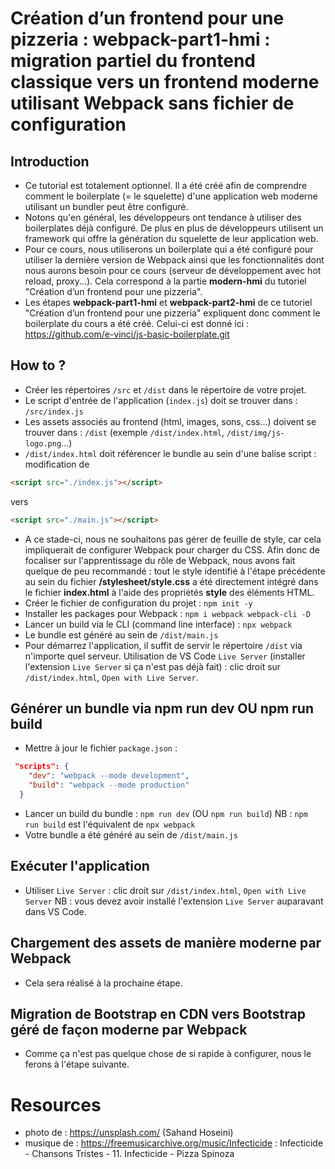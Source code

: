 # Création d’un frontend pour une pizzeria : webpack-part1-hmi : migration partiel du frontend classique vers un frontend moderne utilisant Webpack sans fichier de configuration
## Introduction
- Ce tutorial est totalement optionnel. Il a été créé afin de comprendre comment le boilerplate (= le squelette) d'une application web moderne utilisant un bundler peut être configuré.
- Notons qu'en général, les développeurs ont tendance à utiliser des boilerplates déjà configuré. De plus en plus de développeurs utilisent un framework qui offre la génération du squelette de leur application web.
- Pour ce cours, nous utiliserons un boilerplate qui a été configuré pour utiliser la dernière version de Webpack ainsi que les fonctionnalités dont nous aurons besoin pour ce cours (serveur de développement avec hot reload, proxy...). Cela correspond à la partie **modern-hmi** du tutoriel "Création d’un frontend pour une pizzeria". 
- Les étapes **webpack-part1-hmi** et **webpack-part2-hmi** de ce tutoriel "Création d’un frontend pour une pizzeria" expliquent donc comment le boilerplate du cours a été créé. Celui-ci est donné ici : https://github.com/e-vinci/js-basic-boilerplate.git  

## How to ?
- Créer les répertoires `/src` et `/dist` dans le répertoire de votre projet.
- Le script d'entrée de l'application (`index.js`) doit se trouver dans : `/src/index.js`
- Les assets associés au frontend (html, images, sons, css...) doivent se trouver dans : `/dist` (exemple `/dist/index.html`, `/dist/img/js-logo.png`...)
- `/dist/index.html` doit référencer le bundle au sein d'une balise script : modification de 
```html
<script src="./index.js"></script>
```
vers 
```html
<script src="./main.js"></script>
```
- A ce stade-ci, nous ne souhaitons pas gérer de feuille de style, car cela impliquerait de 
configurer Webpack pour charger du CSS. Afin donc de focaliser sur l'apprentissage du rôle 
de Webpack, nous avons fait quelque de peu recommandé : tout le style identifié à l'étape 
précédente au sein du fichier **/stylesheet/style.css** a été directement intégré dans 
le fichier **index.html** à l'aide des propriétés **style** des éléments HTML.
- Créer le fichier de configuration du projet : `npm init -y`
- Installer les packages pour Webpack : `npm i webpack webpack-cli -D`
- Lancer un build via le CLI (command line interface) : `npx webpack`
- Le bundle est généré au sein de `/dist/main.js`
- Pour démarrez l'application, il suffit de servir le répertoire `/dist` via n'importe quel serveur. Utilisation de VS Code `Live Server` (installer l'extension `Live Server` si ça n'est pas déjà fait) : clic droit sur `/dist/index.html`, `Open with Live Server`.

## Générer un bundle via npm run dev OU npm run build
- Mettre à jour le fichier `package.json` : 
```json
 "scripts": {
    "dev": "webpack --mode development",
    "build": "webpack --mode production"
  }
```
- Lancer un build du bundle : `npm run dev` (OU `npm run build`)
NB : `npm run build` est l'équivalent de `npx webpack`
- Votre bundle a été généré au sein de `/dist/main.js`

## Exécuter l'application
- Utiliser `Live Server`  : clic droit sur `/dist/index.html`, `Open with Live Server`
NB : vous devez avoir installé l'extension `Live Server` auparavant dans VS Code.

## Chargement des assets de manière moderne par Webpack
- Cela sera réalisé à la prochaine étape.

## Migration de Bootstrap en CDN vers Bootstrap géré de façon moderne par Webpack
- Comme ça n'est pas quelque chose de si rapide à configurer, nous le ferons à l'étape suivante.

# Resources
- photo de : https://unsplash.com/ (Sahand Hoseini)
- musique de : https://freemusicarchive.org/music/Infecticide : Infecticide - Chansons Tristes - 11. Infecticide - Pizza Spinoza
